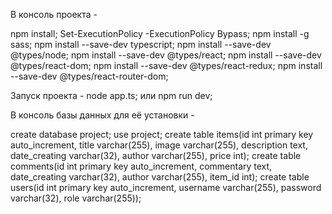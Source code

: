 В консоль проекта - 

npm install;
Set-ExecutionPolicy -ExecutionPolicy Bypass;
npm install -g sass;
npm install --save-dev typescript;
npm install --save-dev @types/node;
npm install --save-dev @types/react;
npm install --save-dev @types/react-dom;
npm install --save-dev @types/react-redux;
npm install --save-dev @types/react-router-dom;

Запуск проекта - 
node app.ts; или npm run dev;



В консоль базы данных для её установки - 

create database project;
use project;
create table items(id int primary key auto_increment, title varchar(255), image varchar(255), description text, date_creating varchar(32), author varchar(255), price int);
create table comments(id int primary key auto_increment, commentary text, date_creating varchar(32), author varchar(255), item_id int);
create table users(id int primary key auto_increment, username varchar(255), password varchar(32), role varchar(255));
